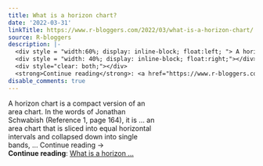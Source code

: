 ```yaml
---
title: What is a horizon chart?
date: '2022-03-31'
linkTitle: https://www.r-bloggers.com/2022/03/what-is-a-horizon-chart/
source: R-bloggers
description: |-
  <div style = "width:60%; display: inline-block; float:left; "> A horizon chart is a compact version of an area chart. In the words of Jonathan Schwabish (Reference 1, page 164), it is … an area chart that is sliced into equal horizontal intervals and collapsed down into single bands, … Continue reading →</div>
  <div style = "width: 40%; display: inline-block; float:right;"></div>
  <div style="clear: both;"></div>
  <strong>Continue reading</strong>: <a href="https://www.r-bloggers.com/2022/03/what-is-a-horizon-chart/">What is a horizon ...
disable_comments: true
---
```

<div style = "width:60%; display: inline-block; float:left; "> A horizon chart is a compact version of an area chart. In the words of Jonathan Schwabish (Reference 1, page 164), it is … an area chart that is sliced into equal horizontal intervals and collapsed down into single bands, … Continue reading →</div>
<div style = "width: 40%; display: inline-block; float:right;"></div>
<div style="clear: both;"></div>
<strong>Continue reading</strong>: <a href="https://www.r-bloggers.com/2022/03/what-is-a-horizon-chart/">What is a horizon ...